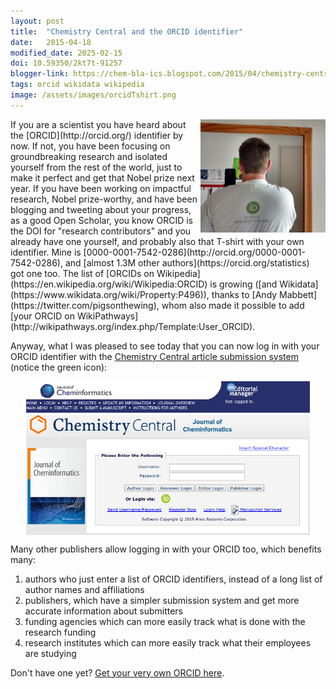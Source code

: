 ```yaml
---
layout: post
title:  "Chemistry Central and the ORCID identifier"
date:   2015-04-18
modified_date: 2025-02-15
doi: 10.59350/2kt7t-91257
blogger-link: https://chem-bla-ics.blogspot.com/2015/04/chemistry-central-and-orcid-identifier.html
tags: orcid wikidata wikipedia
image: /assets/images/orcidTshirt.png
---
```


<img style="float: right;" src="/assets/images/orcidTshirt.png" width="200" />
If you are a scientist you have heard about the [ORCID](http://orcid.org/) identifier by now. If not, you have
been focusing on groundbreaking research and isolated yourself from the rest of the world, just to make it perfect
and get that Nobel prize next year. If you have been working on impactful research, Nobel prize-worthy, and have
been blogging and tweeting about your progress, as a good Open Scholar, you know ORCID is the DOI for
"research contributors" and you already have one yourself, and probably also that T-shirt with your own identifier.
Mine is [0000-0001-7542-0286](http://orcid.org/0000-0001-7542-0286), and
[almost 1.3M other authors](https://orcid.org/statistics) got one too. The list of
[ORCIDs on Wikipedia](https://en.wikipedia.org/wiki/Wikipedia:ORCID) is growing
([and Wikidata](https://www.wikidata.org/wiki/Property:P496)), thanks to
[Andy Mabbett](https://twitter.com/pigsonthewing), whom also made it possible to add
[your ORCID on WikiPathways](http://wikipathways.org/index.php/Template:User_ORCID).

Anyway, what I was pleased to see today that you can now log in with your ORCID identifier with the
[Chemistry Central article submission system](https://www.editorialmanager.com/CHIN/default.aspx) (notice
the green icon):

<img src="/assets/images/orcidChemistryCentral.png" style="width: 90%; display: block; margin-left: auto; margin-right: auto;"
     alt="Screenshot of the Chemistry Central system login page with the normal username/password text boxes, but also a green ORCID logo to login via ORCID." />

Many other publishers allow logging in with your ORCID too, which benefits many:

1. authors who just enter a list of ORCID identifiers, instead of a long list of author names and affiliations
2. publishers, which have a simpler submission system and get more accurate information about submitters
3. funding agencies which can more easily track what is done with the research funding
4. research institutes which can more easily track what their employees are studying

Don't have one yet? [Get your very own ORCID here](https://orcid.org/register).
